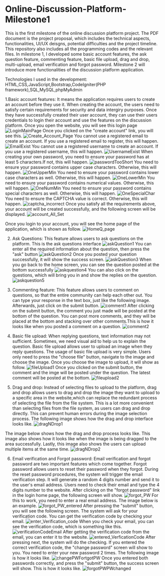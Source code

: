 # Online-Discussion-Platform-Milestone1
This is the first milestone of the online discussion platform project. The PDF document is the project proposal, which includes the technical aspects, functionalities, UI/UX deisgns, potential difficulties and the project timeline. This repository also includes all the programming codes and the relevant files. In milestone 1, I developed some basic account features, the ask question feature, commenting feature, basic file upload, drag and drop, multi-upload, email verification and forgot password. Milestone 2 will introduce more functionalities of the discussion platform application.

Technologies I used in the development: HTML,CSS,JavaScript,Bootstrap,CodeIgniter(PHP framework),SQL,MySQL,phpMyAdmin

1.Basic account features: It means the application requires users to create an account before they use it. When creating the account, the users need to satisfy certain requirements for security and data intergiry purposes. Once they have successfully created their user account, they can use their users credentials to login their account and use the features on the discussion platform. 
Once you open the website, you will see this login page
![LoginMainPage](https://github.com/jefjefhui/Online-Discussion-Platform-Milestone1/assets/73283123/b9dfdc75-e6f6-45ab-8c87-550c9263357a)
Once you clicked on the "create account" link, you will see this.
![Create_Account_Page](https://github.com/jefjefhui/Online-Discussion-Platform-Milestone1/assets/73283123/901ee1e6-8b78-48ea-b630-7a0277cae5f2)
You cannot use a registered email to create an account. If you use a registered email to register, this will happen.
![EmailExist](https://github.com/jefjefhui/Online-Discussion-Platform-Milestone1/assets/73283123/f9d6cd0a-2898-44d8-bf48-a1be677417b7)
You cannot use a registered username to create an account. If you use a registered username, this will happen.
![UsernameExist](https://github.com/jefjefhui/Online-Discussion-Platform-Milestone1/assets/73283123/5c1fb29d-fff5-4c26-9b31-9b00c333b66e)
When creating your own password, you need to ensure your password has at least 5 characters.If not, this will happen.
![passwordTooShort](https://github.com/jefjefhui/Online-Discussion-Platform-Milestone1/assets/73283123/4ffec927-a66e-481d-9501-141815d60bc2)
You need to ensure your password contains upper case characters. Otherwise, this will happen.
![OneUpperMin](https://github.com/jefjefhui/Online-Discussion-Platform-Milestone1/assets/73283123/8d548638-4e34-41c4-a415-6973dabae5a0)
You need to ensure your password contains lower case characters as well. Otherwise, this will happen.
![OneLowerMin](https://github.com/jefjefhui/Online-Discussion-Platform-Milestone1/assets/73283123/8a9e37e3-2f46-4125-b90d-7a35d6771af9)
You need to ensure your password contains numerical values. Otherwise, this will happen.
![OneNumMin](https://github.com/jefjefhui/Online-Discussion-Platform-Milestone1/assets/73283123/c64c48fa-5a73-493e-a211-fd2686479639)
You need to ensure your password contains special characters as well. Otherwise, this will happen.
![OneSpecialChar](https://github.com/jefjefhui/Online-Discussion-Platform-Milestone1/assets/73283123/5e8e1c13-7cc8-43ed-98b6-697ba13a7455)
You need to ensure the CAPTCHA value is correct. Otherwise, this will happen.
![captcha_incorrect](https://github.com/jefjefhui/Online-Discussion-Platform-Milestone1/assets/73283123/6a11da16-1f64-467b-9292-3baa3203315a)
Once you satisfy all the requirements above, your account will be created successfully, and the following screen will be displayed.
![account_All_Set](https://github.com/jefjefhui/Online-Discussion-Platform-Milestone1/assets/73283123/8b98111e-ddd6-431e-859e-8f0776130c41)

Once you login to your account, you will see the home page of the application, which is shown as follow.
![HomeQ_page](https://github.com/jefjefhui/Online-Discussion-Platform-Milestone1/assets/73283123/0d50e081-cbce-4b97-bd83-77123056f4d3)

2. Ask Questions: This feature allows users to ask questions on the platform.
This is the ask questions interface
![askQuestion1](https://github.com/jefjefhui/Online-Discussion-Platform-Milestone1/assets/73283123/9f7705e4-72d8-4452-ba0e-2a80b6275680)
You can enter all the required information about the question, then press the "ask" button
![askQuestion2](https://github.com/jefjefhui/Online-Discussion-Platform-Milestone1/assets/73283123/655c4d3e-5c2f-4e30-98a5-78dfbf1378c6)
Once you posted your question successfully, it will show the success screen.
![askQuestion3](https://github.com/jefjefhui/Online-Discussion-Platform-Milestone1/assets/73283123/539bd3b9-05e2-4c91-b1a6-30c71dc3673b)
When you go back to the home screen, you can see the question posted at the bottom successfully
![askquestion4](https://github.com/jefjefhui/Online-Discussion-Platform-Milestone1/assets/73283123/1c66a41e-14e4-447f-91b5-ccbb502d9939)
You can also click on the questions, which will bring you in and show the replies on the question.
![askquestion5](https://github.com/jefjefhui/Online-Discussion-Platform-Milestone1/assets/73283123/10a0f5ff-0456-4459-964d-5a685591a712)

3. Commenting feature: This feature allows users to comment on questions, so that the entire community can help each other out.
You can type your response in the text box, just like the following image. Afterwards, just click on the submit button.
![comment1](https://github.com/jefjefhui/Online-Discussion-Platform-Milestone1/assets/73283123/13482b80-10f7-4b41-b322-400fe4228b3a)
After clicking on the submit button, the comment you just made will be posted at the bottom of the question. You can post more comments, and they will be placed at the bottom and stacking over other comments.This is how it looks like when you posted a comment on a question.
![comment2](https://github.com/jefjefhui/Online-Discussion-Platform-Milestone1/assets/73283123/c1e77073-2aa2-4cf7-ba10-d617494f0a21)

4. Basic file upload: When replying questions, text information may not sufficient. Sometimes, we need visual aid to help us to explain the question. Basic file upload allows user to upload an image when they reply questions. The usage of basic file upload is very simple. Users only need to press the "choose file" button, navigate to the image and choose the image. Once you choose the image to upload, it will show as follow.
![fileUpload1](https://github.com/jefjefhui/Online-Discussion-Platform-Milestone1/assets/73283123/547bbe01-8c67-4795-8cf2-f33e8c7c152e)
Once you clicked on the submit button, the comment and the imge will be posted under the question. The latest comment will be posted at the bottom.
![fileupload2](https://github.com/jefjefhui/Online-Discussion-Platform-Milestone1/assets/73283123/d3ca4c98-6938-4579-baa5-da675d3aff0d)

5. Drag and drop: Instead of selecting files to upload to the platform, drag and drop allows users to drag and drop the image they want to upload to a specific area in the website,which can replace the redundant process of selecting the file from the file system. This is a lot more convenient than selecting files from the file system, as users can drag and drop directly. This can prevent human errors during the image selection process. The following image shows how the drag and drop interface looks like.
![dragNDrop1](https://github.com/jefjefhui/Online-Discussion-Platform-Milestone1/assets/73283123/a86d7cb4-3ccd-4f01-98a5-4f0b1b1ce167)

The image below shows how the drag and drop process looks like. This image also shows how it looks like when the image is being dragged to the area successfully. Lastly, this image also shows the users can upload multiple items at the same time.
![dragNDrop2](https://github.com/jefjefhui/Online-Discussion-Platform-Milestone1/assets/73283123/ef8f3ebb-c4f9-468f-9c9e-9c1acb719eea)

6. Email verification and Forgot password: Email verification and forgot password are two important features which come together. Forgot password allows users to reset their password when they forgot. During the reset password procedures, the system will trigger the email verification step. It will generate a random 4 digits number and send it to the user's email address. Users need to check their email and type the 4 digits number to the website. After clicking on the "forgot password" link in the login home page, the following screen will show.
![forgot_PW](https://github.com/jefjefhui/Online-Discussion-Platform-Milestone1/assets/73283123/cb189f33-43db-4fed-b9bc-2e00bbdfb46d)
For this to work, you need to enter a real email address. The image below is an example.
![forgot_PW_entered](https://github.com/jefjefhui/Online-Discussion-Platform-Milestone1/assets/73283123/2cd8e022-0326-4d81-8188-95476e21e6a8)
After pressing the "submit" button, you will see the following screen. The system will ask for your verification code. You can get the verification code by checking your email.
![enter_Verification_code](https://github.com/jefjefhui/Online-Discussion-Platform-Milestone1/assets/73283123/5e999ee4-610e-486a-8260-f6e59af03751)
When you check your email, you can see the verification code, which is something like this.
![verificationCodeEmail](https://github.com/jefjefhui/Online-Discussion-Platform-Milestone1/assets/73283123/dfe9e7a5-4f16-4e41-9c84-5bb79836b0b0)
After getting the verification code from the email, you can enter it to the website. 
![entered_VerficationCode](https://github.com/jefjefhui/Online-Discussion-Platform-Milestone1/assets/73283123/1020bfd9-dae8-42c2-9dab-90288a86927f)
After pressing next, the system will do the checking. If you entered the correct verification code, the "change password" screen will show to you. You need to enter your new password 2 times. The following image is how it looks like.
![changePWFortgotPW](https://github.com/jefjefhui/Online-Discussion-Platform-Milestone1/assets/73283123/c68df122-3785-4cf0-8663-cf3fe1ccf818)
Once you entered both passwords correctly, and press the "submit" button, the success screen will show. This is how it looks like.
![forgotPWPWchanged](https://github.com/jefjefhui/Online-Discussion-Platform-Milestone1/assets/73283123/7688f2c6-4851-4e99-9ee5-d3779f9f8a77)








   









